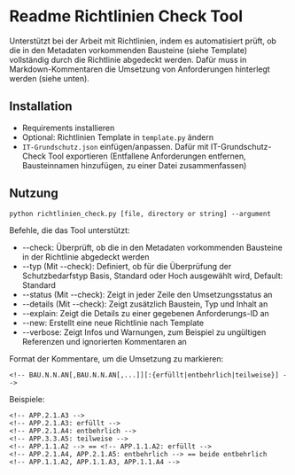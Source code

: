 # Readme Richtlinien Check Tool

Unterstützt bei der Arbeit mit Richtlinien, indem es automatisiert prüft, ob die in den Metadaten vorkommenden Bausteine (siehe Template) vollständig durch die Richtlinie abgedeckt werden.
Dafür muss in Markdown-Kommentaren die Umsetzung von Anforderungen hinterlegt werden (siehe unten).

## Installation
- Requirements installieren
- Optional: Richtlinien Template in ```template.py``` ändern
- ```IT-Grundschutz.json``` einfügen/anpassen. Dafür mit IT-Grundschutz-Check Tool exportieren (Entfallene Anforderungen entfernen, Bausteinnamen hinzufügen, zu einer Datei zusammenfassen)

## Nutzung

```python richtlinien_check.py [file, directory or string] --argument```

Befehle, die das Tool unterstützt:

- --check: Überprüft, ob die in den Metadaten vorkommenden Bausteine in der Richtlinie abgedeckt werden
- --typ (Mit --check): Definiert, ob für die Überprüfung der Schutzbedarfstyp Basis, Standard oder Hoch ausgewählt wird, Default: Standard
- --status (Mit --check): Zeigt in jeder Zeile den Umsetzungsstatus an 
- --details (Mit --check): Zeigt zusätzlich Baustein, Typ und Inhalt an
- --explain: Zeigt die Details zu einer gegebenen Anforderungs-ID an
- --new: Erstellt eine neue Richtlinie nach Template
- --verbose: Zeigt Infos und Warnungen, zum Beispiel zu ungültigen Referenzen und ignorierten Kommentaren an

Format der Kommentare, um die Umsetzung zu markieren: 
```
<!-- BAU.N.N.AN[,BAU.N.N.AN[,...]][:{erfüllt|entbehrlich|teilweise}] -->
```

Beispiele:
```
<!-- APP.2.1.A3 -->
<!-- APP.2.1.A3: erfüllt -->
<!-- APP.2.1.A4: entbehrlich -->
<!-- APP.3.3.A5: teilweise -->
<!-- APP.1.1.A2 --> == <!-- APP.1.1.A2: erfüllt -->
<!-- APP.2.1.A4, APP.2.1.A5: entbehrlich --> == beide entbehrlich
<!-- APP.1.1.A2, APP.1.1.A3, APP.1.1.A4 --> 
```
